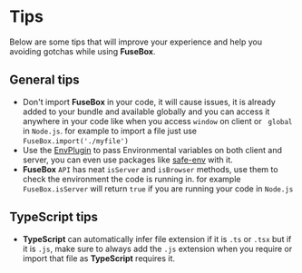 # Tips

Below are some tips that will improve your experience and help you  avoiding gotchas while using **FuseBox**.

## General tips

* Don't import **FuseBox** in your code, 
it will cause issues, it is already added to your bundle and 
available globally and you can access it anywhere in your code like  when you access `window`  on client or ` global` in `Node.js`. 
for example to import a file  just use  `FuseBox.import('./myfile')`
* Use the [EnvPlugin](#envplugin) to pass Environmental variables on both client and server, you can even use packages like [safe-env](https://www.npmjs.com/package/safe-env) with it.
* **FuseBox** `API` has neat `isServer` and `isBrowser` methods, use them to check the environment the code is running in. for example `FuseBox.isServer` will return `true` if you are running your code in `Node.js`

## TypeScript tips
* __TypeScript__ can automatically infer file extension if it is `.ts` or `.tsx` but if it is `.js`, 
make sure to always add the `.js` extension when you require or import that file  as **TypeScript** requires it.
